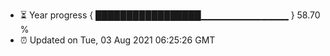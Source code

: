 - ⏳ Year progress { █████████████████▁▁▁▁▁▁▁▁▁▁▁▁▁ } 58.70 %
- ⏰ Updated on Tue, 03 Aug 2021 06:25:26 GMT

